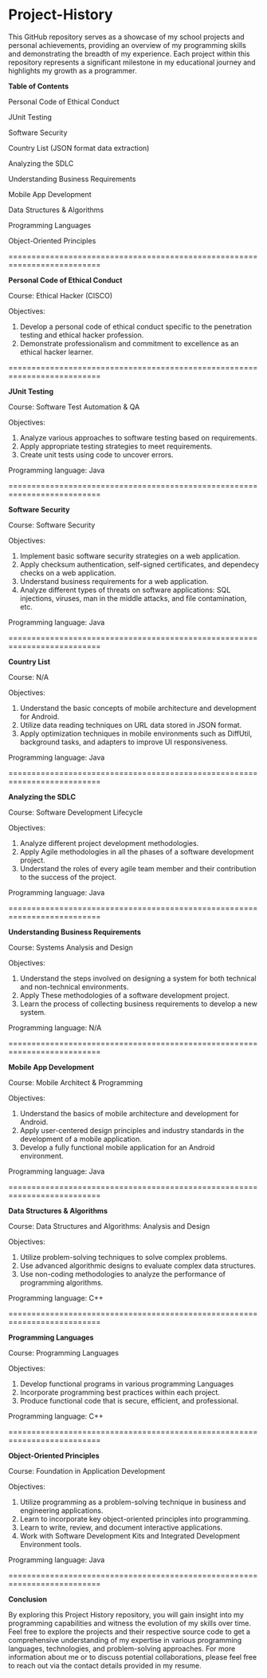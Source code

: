 # Project-History

This GitHub repository serves as a showcase of my school projects and personal achievements, providing an overview of my programming skills and demonstrating the breadth of my experience. Each project within this repository represents a significant milestone in my educational journey and highlights my growth as a programmer.

**Table of Contents**

Personal Code of Ethical Conduct

JUnit Testing

Software Security

Country List (JSON format data extraction)

Analyzing the SDLC

Understanding Business Requirements

Mobile App Development

Data Structures & Algorithms

Programming Languages

Object-Oriented Principles


==========================================================================

**Personal Code of Ethical Conduct**

Course: Ethical Hacker (CISCO)

Objectives:
1. Develop a personal code of ethical conduct specific to the penetration testing and ethical hacker profession.
2. Demonstrate professionalism and commitment to excellence as an ethical hacker learner.

==========================================================================

**JUnit Testing**

Course: Software Test Automation & QA

Objectives:
1. Analyze various approaches to software testing based on requirements.
2. Apply appropriate testing strategies to meet requirements.
3. Create unit tests using code to uncover errors.

Programming language: Java

==========================================================================

**Software Security**

Course: Software Security

Objectives:
1. Implement basic software security strategies on a web application.
2. Apply checksum authentication, self-signed certificates, and dependecy checks on a web application.
3. Understand business requirements for a web application.
4. Analyze different types of threats on software applications: SQL injections, viruses, man in the middle attacks, and file contamination, etc.

Programming language: Java

==========================================================================

**Country List**

Course: N/A

Objectives:
1. Understand the basic concepts of mobile architecture and development for Android.
2. Utilize data reading techniques on URL data stored in JSON format.
3. Apply optimization techniques in mobile environments such as DiffUtil, background tasks, and adapters to improve UI responsiveness.

Programming language: Java

==========================================================================

**Analyzing the SDLC**

Course: Software Development Lifecycle

Objectives:
1. Analyze different project development methodologies.
2. Apply Agile methodologies in all the phases of a software development project.
3. Understand the roles of every agile team member and their contribution to the success of the project.

Programming language: Java

==========================================================================

**Understanding Business Requirements**

Course: Systems Analysis and Design

Objectives:
1. Understand the steps involved on designing a system for both technical and non-technical environments.
2. Apply These methodologies of a software development project.
3. Learn the process of collecting business requirements to develop a new system.

Programming language: N/A

==========================================================================

**Mobile App Development**

Course: Mobile Architect & Programming

Objectives:
1. Understand the basics of mobile architecture and development for Android.
2. Apply user-centered design principles and industry standards in the development of a mobile application.
3. Develop a fully functional mobile application for an Android environment.

Programming language: Java

==========================================================================

**Data Structures & Algorithms**

Course: Data Structures and Algorithms: Analysis and Design

Objectives:
1. Utilize problem-solving techniques to solve complex problems.
2. Use advanced algorithmic designs to evaluate complex data structures.
3. Use non-coding methodologies to analyze the performance of programming algorithms.

Programming language: C++

==========================================================================

**Programming Languages**

Course: Programming Languages

Objectives:
1. Develop functional programs in various programming Languages
2. Incorporate programming best practices within each project.
3. Produce functional code that is secure, efficient, and professional.

Programming language: C++

==========================================================================

**Object-Oriented Principles**

Course: Foundation in Application Development

Objectives:
1. Utilize programming as a problem-solving technique in business and engineering applications.
2. Learn to incorporate key object-oriented principles into programming.
3. Learn to write, review, and document interactive applications.
4. Work with Software Development Kits and Integrated Development Environment tools.

Programming language: Java

==========================================================================

**Conclusion**

By exploring this Project History repository, you will gain insight into my programming capabilities and witness the evolution of my skills over time. Feel free to explore the projects and their respective source code to get a comprehensive understanding of my expertise in various programming languages, technologies, and problem-solving approaches.
For more information about me or to discuss potential collaborations, please feel free to reach out via the contact details provided in my resume.
